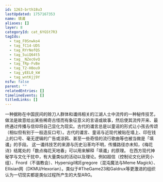 ```yaml
---
id: 1263-brth18u3
lastUpdated: 1757167353
name: 填谶
aliases: []
layer: 8
categoryId: cat_6YGSt7R3
tagIds:
  - tag_F0Snwko4
  - tag_fC14-UDS
  - tag_RYrNofQS
  - tag_5uiQ64t5
  - tag__NZec6vQ
  - tag_fRp-FvBe
  - tag_T2-H0ou9
  - tag_yEEL0_kW
  - tag_wntKjj9Y
nsfw: false
parent: ""
relatedEntries: []
timelineEvents: []
titledLinks: []
---
```


一种据称在中国民间的赊刀人群体和谶纬相关的江湖人士中流传的一种秘传技艺，做法是故意给出某些稀奇古怪而有象征意义的言语或故事，然后使其流传开来、最终通过传播与信仰将自己显化为现实。古代的谶言总是以童谣的形式让小孩去传颂（相似但有别于一般造反口号）。古代的谶言、童谣与近现代被贴在墙上、印在钱上的口号、毫无逻辑的广告或涂鸦、甚至一些奇怪的流行歌曲等也被当做是「填谶」的手段。 这一谶纬技艺的来源与历史沿革均不明，传播路径亦未知，《梅花诗》结尾处的「数点梅花天地春」可以用来解释「填谶」的原理。  在西方现代神秘学与文化干扰中，有大量类似的活动以及理论。例如超信（控制论文化研究小组）、Fnord（不谐教会）、Hypersigil和Egregore（混沌魔法与Meme Magick）、Ellisian网（DKMU/Hexorian）。类似于#TheGame23和Galdrux等更激进的组织认为一切现实都是类似过程所产生的大型ARG。